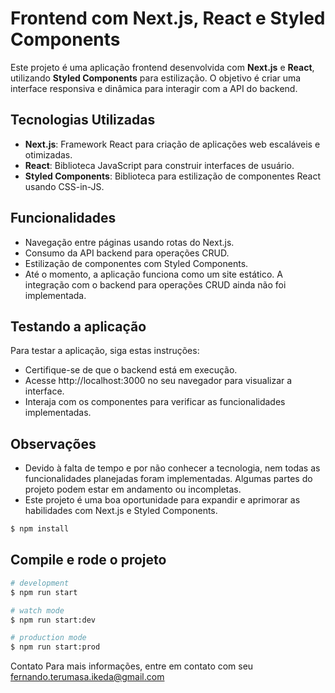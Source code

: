 # Frontend com Next.js, React e Styled Components

Este projeto é uma aplicação frontend desenvolvida com **Next.js** e **React**, utilizando **Styled Components** para estilização. O objetivo é criar uma interface responsiva e dinâmica para interagir com a API do backend.

## Tecnologias Utilizadas

- **Next.js**: Framework React para criação de aplicações web escaláveis e otimizadas.
- **React**: Biblioteca JavaScript para construir interfaces de usuário.
- **Styled Components**: Biblioteca para estilização de componentes React usando CSS-in-JS.

## Funcionalidades

- Navegação entre páginas usando rotas do Next.js.
- Consumo da API backend para operações CRUD.
- Estilização de componentes com Styled Components.
- Até o momento, a aplicação funciona como um site estático. A integração com o backend para operações CRUD ainda não foi implementada.

## Testando a aplicação

Para testar a aplicação, siga estas instruções:

- Certifique-se de que o backend está em execução.
- Acesse http://localhost:3000 no seu navegador para visualizar a interface.
- Interaja com os componentes para verificar as funcionalidades implementadas.

## Observações

- Devido à falta de tempo e por não conhecer a tecnologia, nem todas as funcionalidades planejadas foram implementadas. Algumas partes do projeto podem estar em andamento ou incompletas.
- Este projeto é uma boa oportunidade para expandir e aprimorar as habilidades com Next.js e Styled Components.

```bash
$ npm install
```

## Compile e rode o projeto

```bash
# development
$ npm run start

# watch mode
$ npm run start:dev

# production mode
$ npm run start:prod
```

Contato
Para mais informações, entre em contato com seu fernando.terumasa.ikeda@gmail.com